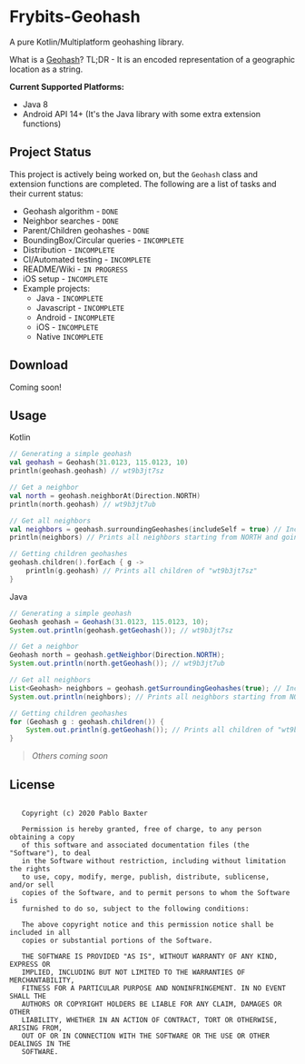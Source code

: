 # Frybits-Geohash
A pure Kotlin/Multiplatform geohashing library.

What is a [Geohash](https://en.wikipedia.org/wiki/Geohash)? TL;DR - It is an encoded representation of a geographic location as a string.

**Current Supported Platforms:**
- Java 8
- Android API 14+ (It's the Java library with some extra extension functions)

## Project Status
This project is actively being worked on, but the `Geohash` class and extension functions are completed. The following are a list of tasks and their current status:

- Geohash algorithm - `DONE`
- Neighbor searches - `DONE`
- Parent/Children geohashes - `DONE`
- BoundingBox/Circular queries - `INCOMPLETE`
- Distribution - `INCOMPLETE`
- CI/Automated testing - `INCOMPLETE`
- README/Wiki - `IN PROGRESS`
- iOS setup - `INCOMPLETE`
- Example projects:
  - Java - `INCOMPLETE`
  - Javascript - `INCOMPLETE`
  - Android - `INCOMPLETE`
  - iOS - `INCOMPLETE`
  - Native `INCOMPLETE`
  
## Download

Coming soon!

## Usage

Kotlin

```kotlin
// Generating a simple geohash
val geohash = Geohash(31.0123, 115.0123, 10)
println(geohash.geohash) // wt9b3jt7sz

// Get a neighbor
val north = geohash.neighborAt(Direction.NORTH)
println(north.geohash) // wt9b3jt7ub

// Get all neighbors
val neighbors = geohash.surroundingGeohashes(includeSelf = true) // Include self in the list of neighbors
println(neighbors) // Prints all neighbors starting from NORTH and going clockwise

// Getting children geohashes
geohash.children().forEach { g -> 
    println(g.geohash) // Prints all children of "wt9b3jt7sz"
}
```

Java

```java
// Generating a simple geohash
Geohash geohash = Geohash(31.0123, 115.0123, 10);
System.out.println(geohash.getGeohash()); // wt9b3jt7sz

// Get a neighbor
Geohash north = geohash.getNeighbor(Direction.NORTH);
System.out.println(north.getGeohash()); // wt9b3jt7ub

// Get all neighbors
List<Geohash> neighbors = geohash.getSurroundingGeohashes(true); // Include self in the list of neighbors
System.out.println(neighbors); // Prints all neighbors starting from NORTH and going clockwise

// Getting children geohashes
for (Geohash g : geohash.children()) {
    System.out.println(g.getGeohash()); // Prints all children of "wt9b3jt7sz"
}
```

> *Others coming soon*

## License
```MIT License
   
   Copyright (c) 2020 Pablo Baxter
   
   Permission is hereby granted, free of charge, to any person obtaining a copy
   of this software and associated documentation files (the "Software"), to deal
   in the Software without restriction, including without limitation the rights
   to use, copy, modify, merge, publish, distribute, sublicense, and/or sell
   copies of the Software, and to permit persons to whom the Software is
   furnished to do so, subject to the following conditions:
   
   The above copyright notice and this permission notice shall be included in all
   copies or substantial portions of the Software.
   
   THE SOFTWARE IS PROVIDED "AS IS", WITHOUT WARRANTY OF ANY KIND, EXPRESS OR
   IMPLIED, INCLUDING BUT NOT LIMITED TO THE WARRANTIES OF MERCHANTABILITY,
   FITNESS FOR A PARTICULAR PURPOSE AND NONINFRINGEMENT. IN NO EVENT SHALL THE
   AUTHORS OR COPYRIGHT HOLDERS BE LIABLE FOR ANY CLAIM, DAMAGES OR OTHER
   LIABILITY, WHETHER IN AN ACTION OF CONTRACT, TORT OR OTHERWISE, ARISING FROM,
   OUT OF OR IN CONNECTION WITH THE SOFTWARE OR THE USE OR OTHER DEALINGS IN THE
   SOFTWARE.
```
